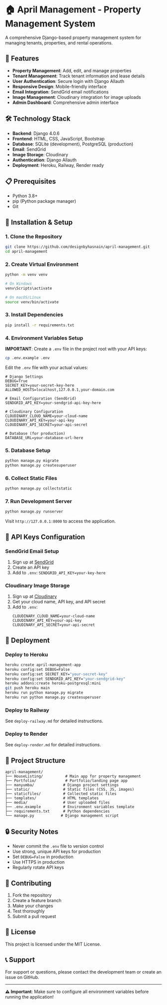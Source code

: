 # 🏠 April Management - Property Management System

A comprehensive Django-based property management system for managing tenants, properties, and rental operations.

## 🚀 Features

- **Property Management**: Add, edit, and manage properties
- **Tenant Management**: Track tenant information and lease details
- **User Authentication**: Secure login with Django Allauth
- **Responsive Design**: Mobile-friendly interface
- **Email Integration**: SendGrid email notifications
- **Image Management**: Cloudinary integration for image uploads
- **Admin Dashboard**: Comprehensive admin interface

## 🛠️ Technology Stack

- **Backend**: Django 4.0.6
- **Frontend**: HTML, CSS, JavaScript, Bootstrap
- **Database**: SQLite (development), PostgreSQL (production)
- **Email**: SendGrid
- **Image Storage**: Cloudinary
- **Authentication**: Django Allauth
- **Deployment**: Heroku, Railway, Render ready

## 📋 Prerequisites

- Python 3.8+
- pip (Python package manager)
- Git

## 🔧 Installation & Setup

### 1. Clone the Repository

```bash
git clone https://github.com/designbyhasnain/april-management.git
cd april-management
```

### 2. Create Virtual Environment

```bash
python -m venv venv

# On Windows
venv\Scripts\activate

# On macOS/Linux
source venv/bin/activate
```

### 3. Install Dependencies

```bash
pip install -r requirements.txt
```

### 4. Environment Variables Setup

**IMPORTANT**: Create a `.env` file in the project root with your API keys:

```bash
cp .env.example .env
```

Edit the `.env` file with your actual values:

```env
# Django Settings
DEBUG=True
SECRET_KEY=your-secret-key-here
ALLOWED_HOSTS=localhost,127.0.0.1,your-domain.com

# Email Configuration (SendGrid)
SENDGRID_API_KEY=your-sendgrid-api-key-here

# Cloudinary Configuration
CLOUDINARY_CLOUD_NAME=your-cloud-name
CLOUDINARY_API_KEY=your-api-key
CLOUDINARY_API_SECRET=your-api-secret

# Database (for production)
DATABASE_URL=your-database-url-here
```

### 5. Database Setup

```bash
python manage.py migrate
python manage.py createsuperuser
```

### 6. Collect Static Files

```bash
python manage.py collectstatic
```

### 7. Run Development Server

```bash
python manage.py runserver
```

Visit `http://127.0.0.1:8000` to access the application.

## 🔑 API Keys Configuration

### SendGrid Email Setup
1. Sign up at [SendGrid](https://sendgrid.com/)
2. Create an API key
3. Add to `.env`: `SENDGRID_API_KEY=your-key-here`

### Cloudinary Image Storage
1. Sign up at [Cloudinary](https://cloudinary.com/)
2. Get your cloud name, API key, and API secret
3. Add to `.env`:
   ```
   CLOUDINARY_CLOUD_NAME=your-cloud-name
   CLOUDINARY_API_KEY=your-api-key
   CLOUDINARY_API_SECRET=your-api-secret
   ```

## 🚀 Deployment

### Deploy to Heroku
```bash
heroku create april-management-app
heroku config:set DEBUG=False
heroku config:set SECRET_KEY="your-secret-key"
heroku config:set SENDGRID_API_KEY="your-sendgrid-key"
heroku addons:create heroku-postgresql:mini
git push heroku main
heroku run python manage.py migrate
heroku run python manage.py createsuperuser
```

### Deploy to Railway
See `deploy-railway.md` for detailed instructions.

### Deploy to Render
See `deploy-render.md` for detailed instructions.

## 📁 Project Structure

```
april-management/
├── HouseListing/          # Main app for property management
├── Portfolio/             # Portfolio/landing page app
├── manyumba/             # Django project settings
├── static/               # Static files (CSS, JS, images)
├── staticfiles/          # Collected static files
├── templates/            # HTML templates
├── media/                # User uploaded files
├── .env.example          # Environment variables template
├── requirements.txt      # Python dependencies
└── manage.py            # Django management script
```

## 🔒 Security Notes

- Never commit the `.env` file to version control
- Use strong, unique API keys for production
- Set `DEBUG=False` in production
- Use HTTPS in production
- Regularly rotate API keys

## 🤝 Contributing

1. Fork the repository
2. Create a feature branch
3. Make your changes
4. Test thoroughly
5. Submit a pull request

## 📄 License

This project is licensed under the MIT License.

## 📞 Support

For support or questions, please contact the development team or create an issue on GitHub.

---

**⚠️ Important**: Make sure to configure all environment variables before running the application!
